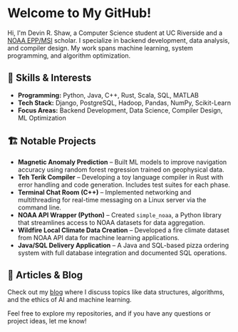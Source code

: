 # Welcome to My GitHub!  

Hi, I'm Devin R. Shaw, a Computer Science student at UC Riverside and a [NOAA EPP/MSI](https://www.noaa.gov/office-education/epp-msi) scholar. I specialize in backend development, data analysis, and compiler design. My work spans machine learning, system programming, and algorithm optimization.  

## 🔧 Skills & Interests  
- **Programming:** Python, Java, C++, Rust, Scala, SQL, MATLAB  
- **Tech Stack:** Django, PostgreSQL, Hadoop, Pandas, NumPy, Scikit-Learn  
- **Focus Areas:** Backend Development, Data Science, Compiler Design, ML Optimization  

## 🏗️ Notable Projects  
- **Magnetic Anomaly Prediction** – Built ML models to improve navigation accuracy using random forest regression trained on geophysical data.  
- **Teh Terik Compiler** – Developing a toy language compiler in Rust with error handling and code generation. Includes test suites for each phase.  
- **Terminal Chat Room (C++)** – Implemented networking and multithreading for real-time messaging on a Linux server via the command line.  
- **NOAA API Wrapper (Python)** – Created `simple_noaa`, a Python library that streamlines access to NOAA datasets for data aggregation. 
- **Wildfire Local Climate Data Creation** – Developed a fire climate dataset from NOAA API data for machine learning applications.  
- **Java/SQL Delivery Application** – A Java and SQL-based pizza ordering system with full database integration and documented SQL operations.  


## 📰 Articles & Blog  
Check out my [blog](https://medium.com/@devinrshaw) where I discuss topics like data structures, algorithms, and the ethics of AI and machine learning.  

Feel free to explore my repositories, and if you have any questions or project ideas, let me know!  

